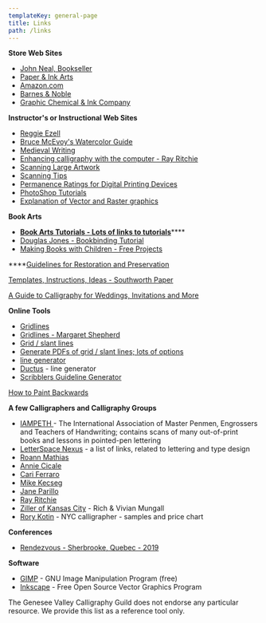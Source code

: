 ```yaml
---
templateKey: general-page
title: Links
path: /links
---
```

**Store Web Sites**

* [John Neal, Bookseller](https://www.johnnealbooks.com/jnb/)
* [Paper & Ink Arts](https://www.paperinkarts.com/)
* [Amazon.com](https://www.amazon.com/)
* [Barnes & Noble](https://www.barnesandnoble.com/)
* [Graphic Chemical & Ink Company](https://www.graphicchemical.com/Default.asp)

**Instructor's or Instructional Web Sites**

* [Reggie Ezell](http://www.reggieezell.com/)
* [Bruce McEvoy's Watercolor Guide](http://www.handprint.com/HP/WCL/water.html)
* [Medieval Writing](http://medievalwriting.50megs.com/writing.htm)
* [Enhancing calligraphy with the computer - Ray Ritchie](http://www.rritchie.com/pages/step1.html)
* [Scanning Large Artwork](http://www.wetcanvas.com/ArtSchool/StudioTips/ScanBigImages/)
* [Scanning Tips](https://www.scantips.com/)
* [Permanence Ratings for Digital Printing Devices](http://www.wilhelm-research.com/)
* [PhotoShop Tutorials](http://www.myjanee.com/tutorials.htm)
* [Explanation of Vector and Raster graphics](http://www.myjanee.com/tuts/shapes6/shapes6.htm)

**Book Arts**

* [**Book Arts Tutorials - Lots of links to tutorials**](http://www.philobiblon.com/tutorials.shtml)****
* [Douglas Jones - Bookbinding Tutorial](http://homepage.divms.uiowa.edu/~jones/making/book/index.shtml)
* [Making Books with Children - Free Projects](http://www.makingbooks.com/freeprojects.shtml)

****[Guidelines for Restoration and Preservation](https://www.barcodesinc.com/articles/restoration-preservation-guidelines.htm)

[Templates, Instructions, Ideas - Southworth Paper](http://www.southworth.com/specialty/templates-specialty/)

[A Guide to Calligraphy for Weddings, Invitations and More](https://www.beau-coup.com/articles/guide-to-calligraphy-for-weddings-invitations-more.htm)

**Online Tools**

* [Gridlines](https://www.scribblers.co.uk/guideline-generator/)
* [Gridlines - Margaret Shepherd](http://www.margaretshepherd.com/worldcalligraphy_print.html)
* [Grid / slant lines](http://www.anomaly.org/debbie/calligraphy/guidelines.html)
* [Generate PDFs of grid / slant lines; lots of options](http://www.allunderone.org/calligraphy2/calligraphy.php)
* [line generator](http://www.allunderone.org/calligraphy2/calligraphy.php)
* [Ductus](http://ductus.josselincuette.com/) - line generator
* [Scribblers Guideline Generator](https://www.scribblers.co.uk/guideline-generator/)

[How to Paint Backwards](http://www.watercolor-online.com/Articles/Backwards/backwards.phtml)

**A few Calligraphers and Calligraphy Groups**

* [IAMPETH ](https://www.iampeth.com/)- The International Association of Master Penmen, Engrossers and Teachers of Handwriting; contains scans of many out-of-print books and lessons in pointed-pen lettering
* [LetterSpace Nexus](http://letterspace.com/LETTERSPACE_NEXUS/) - a list of links, related to lettering and type design
* [Roann Mathias](http://roanndesigns.com/)
* [Annie Cicale](http://www.cicaleletteringdesign.com/)
* [Cari Ferraro](http://proseandletters.com/index.html)
* [Mike Kecseg](http://www.pengraphicsstudio.com/)
* [Jane Parillo](https://www.janeparilloscribe.com/)
* [Ray Ritchie](http://www.rritchie.com/)
* [Ziller of Kansas City](https://zillers.com/learning/) - Rich & Vivian Mungall
* [Rory Kotin](http://www.scribeinkcalligraphy.com/About) - NYC calligrapher - samples and price chart

**Conferences**

* [Rendezvous - Sherbrooke, Quebec - 2019](https://rendezvouscalligraphy.org/en/index)

**Software**

* [GIMP](https://www.gimp.org/) - GNU Image Manipulation Program (free)
* [Inkscape](https://inkscape.org/) - Free Open Source Vector Graphics Program



The Genesee Valley Calligraphy Guild does not endorse any particular resource. We provide this list as a reference tool only.
